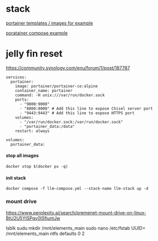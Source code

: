 # stack

[portainer templates / images for example](https://github.com/xneo1/portainer_templates/blob/master/Template/template.json)

[poratainer compose example](https://github.com/docker/awesome-compose/tree/master/portainer)

# jelly fin reset
https://community.synology.com/enu/forum/1/post/187787

```
services:
  portainer:
    image: portainer/portainer-ce:alpine
    container_name: portainer
    command: -H unix:///var/run/docker.sock
    ports:
      - "9000:9000"
      - "8000:8000" # Add this line to expose Chisel server port
      - "9443:9443" # Add this line to expose HTTPS port
    volumes:
      - "/var/run/docker.sock:/var/run/docker.sock"
      - "portainer_data:/data"
    restart: always

volumes:
  portainer_data:
```


#### stop all images
``` docker stop $(docker ps -q) ```

#### init stack
``` docker compose -f llm-compose.yml --stack-name llm-stack up -d  ```


### mount drive
https://www.perplexity.ai/search/premenet-mount-drive-on-linux-BtU2U5YISPqy0lSfiuntJw

lsblk
sudu mkdir /mnt/elements_main
sudo nano /etc/fstab
UUID=<your-drive-uuid> /mnt/elements_main ntfs defaults 0 2

